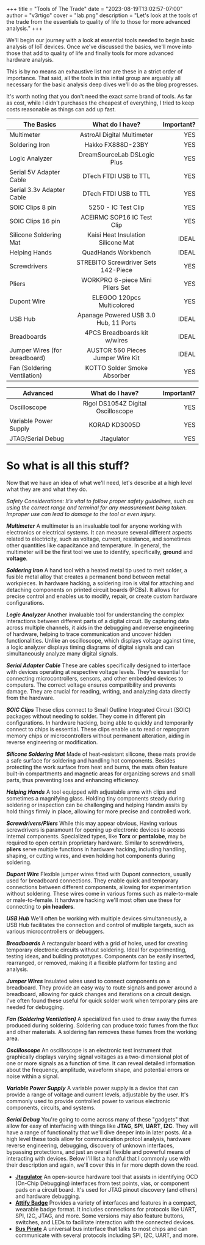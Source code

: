 +++
title = "Tools of The Trade"
date = "2023-08-19T13:02:57-07:00"
author = "v3rtigo"
cover  = "lab.png"
description = "Let's look at the tools of the trade from the essentials to quality of life to those for more advanced analysis."
+++

We'll begin our journey with a look at essential tools needed to begin basic analysis of IoT devices. Once we've discussed the basics, we'll move into those that add to quality of life and finally tools for more advanced hardware analysis.

This is by no means an exhaustive list nor are these in a strict order of importance.  That said, all the tools in this initial group are arguably all necessary for the basic analysis deep dives we'll do as the blog progresses. 

It's worth noting that you don't need the exact same brand of tools.  As far as cost, while I didn't purchases the cheapest of everything, I tried to keep costs reasonable as things can add up fast.

| The Basics       | What do I have?         | Important?  |
| ------------- |:-------------:| -----:|
| Multimeter | AstroAI Digital Multimeter | YES |
| Soldering Iron | Hakko FX888D-23BY  | YES |
| Logic Analyzer | DreamSourceLab DSLogic Plus | YES |
| Serial 5V Adapter Cable | DTech FTDI USB to TTL | YES |
| Serial 3.3v Adapter Cable | DTech FTDI USB to TTL      | YES |
| SOIC Clips 8 pin | 5250 - IC Test Clip | YES |
| SOIC Clips 16 pin | ACEIRMC SOP16 IC Test Clip | YES |
| Silicone Soldering Mat | Kaisi Heat Insulation Silicone Mat | IDEAL |
| Helping Hands | QuadHands Workbench | IDEAL |
| Screwdrivers | STREBITO Screwdriver Sets 142-Piece | YES |
| Pliers | WORKPRO 6-piece Mini Pliers Set | YES |
| Dupont Wire | ELEGOO 120pcs Multicolored | YES |
| USB Hub | Apanage Powered USB 3.0 Hub, 11 Ports | IDEAL |
| Breadboards | 4PCS Breadboards kit w/wires | IDEAL |
| Jumper Wires (for breadboard) | AUSTOR 560 Pieces Jumper Wire Kit | IDEAL |
| Fan (Soldering Ventilation) | KOTTO Solder Smoke Absorber | YES | 

| Advanced | What do I have? | Important? |
| ------------- |:-------------:| -----:|
| Oscilloscope | Rigol DS1054Z Digital Oscilloscope | YES |
| Variable Power Supply | KORAD KD3005D | YES |
| JTAG/Serial Debug | Jtagulator | YES |
# So what is all this stuff?

Now that we have an idea of what we'll need, let's describe at a high level what they are and what they do.

*Safety Considerations: It’s vital to follow proper safety guidelines, such as using the correct range and terminal for any measurement being taken. Improper use can lead to damage to the tool or even injury.*

***Multimeter***
A multimeter is an invaluable tool for anyone working with electronics or electrical systems. It can measure several different aspects related to electricity, such as voltage, current, resistance, and sometimes other quantities like capacitance and temperature. In general, the multimeter will be the first tool we use to identify, specifically, **ground** and **voltage**. 

***Soldering Iron***
A hand tool with a heated metal tip used to melt solder, a fusible metal alloy that creates a permanent bond between metal workpieces. In hardware hacking, a soldering iron is vital for attaching and detaching components on printed circuit boards (PCBs). It allows for precise control and enables us to modify, repair, or create custom hardware configurations.

***Logic Analyzer***
Another invaluable tool for understanding the complex interactions between different parts of a digital circuit. By capturing data across multiple channels, it aids in the debugging and reverse engineering of hardware, helping to trace communication and uncover hidden functionalities. Unlike an oscilloscope, which displays voltage against time, a logic analyzer displays timing diagrams of digital signals and can simultaneously analyze many digital signals.

***Serial Adapter Cable***
These are cables specifically designed to interface with devices operating at respective voltage levels. They're essential for connecting microcontrollers, sensors, and other embedded devices to computers. The correct voltage ensures compatibility and prevents damage. They are crucial for reading, writing, and analyzing data directly from the hardware.

***SOIC Clips***
These clips connect to Small Outline Integrated Circuit (SOIC) packages without needing to solder. They come in different pin configurations. In hardware hacking, being able to quickly and temporarily connect to chips is essential. These clips enable us to read or reprogram memory chips or microcontrollers without permanent alteration, aiding in reverse engineering or modification.

***Silicone Soldering Mat***
Made of heat-resistant silicone, these mats provide a safe surface for soldering and handling hot components. Besides protecting the work surface from heat and burns, the mats often feature built-in compartments and magnetic areas for organizing screws and small parts, thus preventing loss and enhancing efficiency.

***Helping Hands***
A tool equipped with adjustable arms with clips and sometimes a magnifying glass. Holding tiny components steady during soldering or inspection can be challenging and helping Handm assits by hold things firmly in place, allowing for more precise and controlled work.

***Screwdrivers/Pliers***
While this may appear obvious, Having various screwdrivers is paramount for opening up electronic devices to access internal components. Specialized types, like **Torx** or **pentalobe**, may be required to open certain proprietary hardware. Similar to screwdrivers, **pliers** serve multiple functions in hardware hacking, including handling, shaping, or cutting wires, and even holding hot components during soldering.

***Dupont Wire***
Flexible jumper wires fitted with Dupont connectors, usually used for breadboard connections. They enable quick and temporary connections between different components, allowing for experimentation without soldering. These wires come in various forms such as male-to-male or male-to-female. It hardware hacking we'll most often use these for connecting to **pin headers**.

***USB Hub***
We'll often be working with multiple devices simultaneously, a USB Hub facilitates the connection and control of multiple targets, such as various microcontrollers or debuggers.

***Breadboards***
A rectangular board with a grid of holes, used for creating temporary electronic circuits without soldering. Ideal for experimenting, testing ideas, and building prototypes. Components can be easily inserted, rearranged, or removed, making it a flexible platform for testing and analysis.

***Jumper Wires***
Insulated wires used to connect components on a breadboard. They provide an easy way to route signals and power around a breadboard, allowing for quick changes and iterations on a circuit design.  I've often found these useful for quick solder work when temporary pins are needed for debugging.

***Fan (Soldering Ventilation)***
A specialized fan used to draw away the fumes produced during soldering. Soldering can produce toxic fumes from the flux and other materials. A soldering fan removes these fumes from the working area.  
>
***Oscilloscope*** An oscilloscope is an electronic test instrument that graphically displays varying signal voltages as a two-dimensional plot of one or more signals as a function of time. It can reveal detailed information about the frequency, amplitude, waveform shape, and potential errors or noise within a signal.

***Variable Power Supply*** A variable power supply is a device that can provide a range of voltage and current levels, adjustable by the user. It's commonly used to provide controlled power to various electronic components, circuits, and systems.

 ***Serial Debug*** You're going to come across many of these "gadgets" that allow for easy of interfacing with things like **JTAG**, **SPI**, **UART**, **I2C**. They will have a range of functionality that we'll dive deeper into in later posts.  At a high level these tools allow for communication protcol analysis, hardware reverse engineering, debugging, discovery of unknown interfaces, bypassing protections, and just an overall flexible and powerful means of interacting with devices.  Below I'll list a handful that I commonly use with their description and again, we'll cover this in far more depth down the road.
 
 - **[Jtagulator](http://www.grandideastudio.com/jtagulator)** An open-source hardware tool that assists in identifying OCD (On-Chip Debugging) interfaces from test points, vias, or component pads on a circuit board. It's used for JTAG pinout discovery (and others) and hardware debugging.
 - **[Attify Badge](https://blog.attify.com/hack-iot-device)** Provides a variety of interfaces and features in a compact, wearable badge format. It includes connections for protocols like UART, SPI, I2C, JTAG, and more. Some versions may also feature buttons, switches, and LEDs to facilitate interaction with the connected devices.
 - **[Bus Pirate](http://dangerousprototypes.com/docs/Bus_Pirate)** A universal bus interface that talks to most chips and can communicate with several protocols including SPI, I2C, UART, and more.
